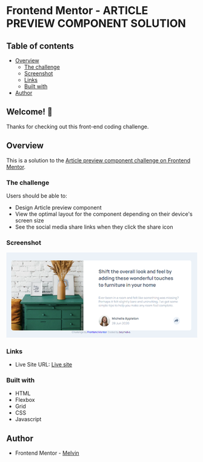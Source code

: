 # Frontend Mentor - ARTICLE PREVIEW COMPONENT SOLUTION

## Table of contents

-  [Overview](#overview)
   -  [The challenge](#the-challenge)
   -  [Screenshot](#screenshot)
   -  [Links](#links)
   -  [Built with](#built-with)
-  [Author](#author)

## Welcome! 👋

Thanks for checking out this front-end coding challenge.

## Overview

This is a solution to the [Article preview component challenge on Frontend Mentor](https://www.frontendmentor.io/challenges/article-preview-component-dYBN_pYFT).

### The challenge

Users should be able to:

-  Design Article preview component
-  View the optimal layout for the component depending on their device's screen size
-  See the social media share links when they click the share icon

### Screenshot

![Article preview component](./design/desktop-design.png)

### Links

-  Live Site URL: [Live site](https://boymelvs.github.io/ARTICLE-PREVIEW-COMPONET/)

### Built with

-  HTML
-  Flexbox
-  Grid
-  CSS
-  Javascript

## Author

-  Frontend Mentor - [Melvin](https://www.frontendmentor.io/profile/boymelvs)

